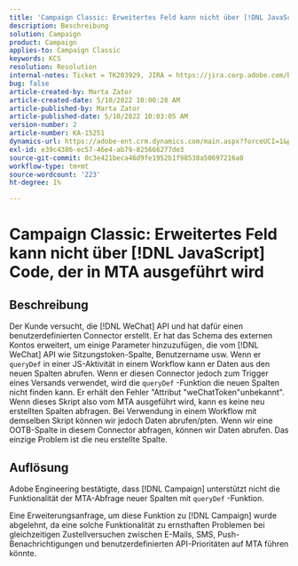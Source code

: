 ```yaml
---
title: 'Campaign Classic: Erweitertes Feld kann nicht über [!DNL JavaScript] Code, der in MTA ausgeführt wird'
description: Beschreibung
solution: Campaign
product: Campaign
applies-to: Campaign Classic
keywords: KCS
resolution: Resolution
internal-notes: Ticket = TK203929, JIRA = https://jira.corp.adobe.com/browse/NEO-20460, https://jira.corp.adobe.com/browse/NEO-20648
bug: false
article-created-by: Marta Zator
article-created-date: 5/10/2022 10:00:28 AM
article-published-by: Marta Zator
article-published-date: 5/10/2022 10:03:05 AM
version-number: 2
article-number: KA-15251
dynamics-url: https://adobe-ent.crm.dynamics.com/main.aspx?forceUCI=1&pagetype=entityrecord&etn=knowledgearticle&id=90301002-48d0-ec11-a7b5-00224809c101
exl-id: e39c4386-ec57-46e4-ab79-825666277de3
source-git-commit: 0c3e421beca46d9fe1952b1f98538a50697216a0
workflow-type: tm+mt
source-wordcount: '223'
ht-degree: 1%

---
```


# Campaign Classic: Erweitertes Feld kann nicht über [!DNL JavaScript] Code, der in MTA ausgeführt wird

## Beschreibung


Der Kunde versucht, die [!DNL WeChat] API und hat dafür einen benutzerdefinierten Connector erstellt. Er hat das Schema des externen Kontos erweitert, um einige Parameter hinzuzufügen, die vom [!DNL WeChat] API wie Sitzungstoken-Spalte, Benutzername usw. Wenn er `queryDef` in einer JS-Aktivität in einem Workflow kann er Daten aus den neuen Spalten abrufen. Wenn er diesen Connector jedoch zum Trigger eines Versands verwendet, wird die `queryDef` -Funktion die neuen Spalten nicht finden kann. Er erhält den Fehler &quot;Attribut &quot;weChatToken&quot;unbekannt&quot;. Wenn dieses Skript also vom MTA ausgeführt wird, kann es keine neu erstellten Spalten abfragen. Bei Verwendung in einem Workflow mit demselben Skript können wir jedoch Daten abrufen/pten. Wenn wir eine OOTB-Spalte in diesem Connector abfragen, können wir Daten abrufen. Das einzige Problem ist die neu erstellte Spalte.


## Auflösung


Adobe<b> </b>Engineering bestätigte, dass [!DNL Campaign] unterstützt nicht die Funktionalität der MTA-Abfrage neuer Spalten mit `queryDef` -Funktion.

Eine Erweiterungsanfrage, um diese Funktion zu [!DNL Campaign] wurde abgelehnt, da eine solche Funktionalität zu ernsthaften Problemen bei gleichzeitigen Zustellversuchen zwischen E-Mails, SMS, Push-Benachrichtigungen und benutzerdefinierten API-Prioritäten auf MTA führen könnte.
